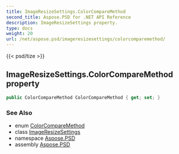 ```yaml
---
title: ImageResizeSettings.ColorCompareMethod
second_title: Aspose.PSD for .NET API Reference
description: ImageResizeSettings property. 
type: docs
weight: 20
url: /net/aspose.psd/imageresizesettings/colorcomparemethod/
---
```

{{< psd/tize >}}
## ImageResizeSettings.ColorCompareMethod property

```csharp
public ColorCompareMethod ColorCompareMethod { get; set; }
```

### See Also

* enum [ColorCompareMethod](../../colorcomparemethod/)
* class [ImageResizeSettings](../)
* namespace [Aspose.PSD](../../imageresizesettings/)
* assembly [Aspose.PSD](../../../)


